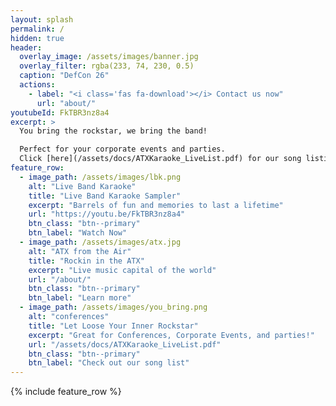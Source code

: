 ```yaml
---
layout: splash
permalink: /
hidden: true
header:
  overlay_image: /assets/images/banner.jpg
  overlay_filter: rgba(233, 74, 230, 0.5)
  caption: "DefCon 26"
  actions:
    - label: "<i class='fas fa-download'></i> Contact us now"
      url: "about/"
youtubeId: FkTBR3nz8a4
excerpt: >
  You bring the rockstar, we bring the band! 

  Perfect for your corporate events and parties.
  Click [here](/assets/docs/ATXKaraoke_LiveList.pdf) for our song listing. 
feature_row:
  - image_path: /assets/images/lbk.png
    alt: "Live Band Karaoke"
    title: "Live Band Karaoke Sampler"
    excerpt: "Barrels of fun and memories to last a lifetime"
    url: "https://youtu.be/FkTBR3nz8a4"
    btn_class: "btn--primary"
    btn_label: "Watch Now"
  - image_path: /assets/images/atx.jpg
    alt: "ATX from the Air"
    title: "Rockin in the ATX"
    excerpt: "Live music capital of the world"
    url: "/about/"
    btn_class: "btn--primary"
    btn_label: "Learn more"
  - image_path: /assets/images/you_bring.png
    alt: "conferences"
    title: "Let Loose Your Inner Rockstar"
    excerpt: "Great for Conferences, Corporate Events, and parties!"
    url: "/assets/docs/ATXKaraoke_LiveList.pdf"
    btn_class: "btn--primary"
    btn_label: "Check out our song list"      
---
```


{% include feature_row %}

